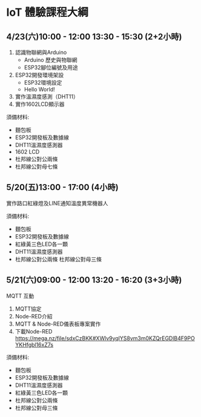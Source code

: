 # IoT 體驗課程大綱
## 4/23(六)10:00 - 12:00  13:30 - 15:30	(2+2小時)
1.	認識物聯網與Arduino
	*	Arduino 歷史與物聯網
	*	ESP32腳位編號及用途
2.	ESP32開發環境架設
	*	ESP32環境設定
	*	Hello World!
3.	實作溫濕度感測（DHT11）
4.	實作1602LCD顯示器

須備材料:
-	麵包板
-	ESP32開發板及數據線
-	DHT11溫濕度感測器
-	1602 LCD
-	杜邦線公對公兩條
-	杜邦線公對母七條

## 5/20(五)13:00 - 17:00	(4小時)
實作路口紅綠燈及LINE通知溫度異常機器人

須備材料:
-	麵包板
-	ESP32開發板及數據線
-	紅綠黃三色LED各一顆
-	DHT11溫濕度感測器
-	杜邦線公對公兩條
	杜邦線公對母三條

## 5/21(六)09:00 - 12:00   13:20 - 16:20	(3+3小時)
MQTT 互動
1.	MQTT協定
2.	Node-RED介紹
3.	MQTT & Node-RED儀表板專案實作
4. 下載Node-RED
	https://mega.nz/file/sdxCzBKK#XWlv9yqlYS8vm3m0KZQrEGDlB4F9POYKHfgbl16xZ7s
	
須備材料:
-	麵包板
-	ESP32開發板及數據線
-	DHT11溫濕度感測器
-	紅綠黃三色LED各一顆
-	杜邦線公對公兩條
-	杜邦線公對母三條


